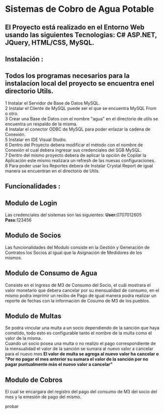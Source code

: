 # Sistemas de Cobro de Agua Potable
## El Proyecto está realizado en el Entorno Web usando las siguientes Tecnologias: C# ASP.NET, JQuery, HTML/CSS, MySQL.

## Instalación :
 ## Todos los programas necesarios para la instalacíon local del proyecto se encuentra enel directorio Utils.
 1 Instalar el Servidor de Base de Datos MySQL.<br>
 2 Instalar el Cliente de MySQL puede ser el que se encuentra MySQL From o otro.<br>
 3 Crear una Base de Datos con el nombre "agua" en el directorio de utils se encuentra un respaldo de la misma.<br>
 4 Instalar el conector ODBC de MySQL para poder enlazar la cadena de Conexión.<br>
 5 Instalar en IDE Visual Studio.<br>
 6 Dentro del Proyecto debera modificar el método con el nombre de Conexión el cual debera ingresar sus credenciales del SGB MySQL.<br>
 7 Dentro del mismo proyecto debera de aplicar la opción de Copilar la Aplicación este mismo realizara un refresh de las nuevas configuraciones.<br>
 8 Para poder usar los Reportes debera de Instalar Crystal Report de igual manera se encuentran en el directorio de Utils.<br>
 
 ## Funcionalidades :
 ## Modulo de Login 
 
  Las credenciales del sistemas son las siguientes: 
  <b>User:</b>0707012605
  <b>Pass:</b>123456
 ## Modulo de Socios
 
  Las funcionalidades del Modulo consiste en la Gestión y Generación de Contratos los Socios al igual que la Asignación de Medidores de los mismos.
  ## Modulo de Consumo de Agua
   Consiste en el Ingreso de M3 de Consumo del Socio, el cuál mostrara el valor monetario que debera cancelar por su mensualidad de consumo, en el mismo podra imprimir un recibo      de Pago de igual manera podra realizar un reporte de fechas con la información de Cosumo de M3 de los pueblos.
   
  ## Modulo de Multas
   Se podra vincular una multa a un socio dependiendo de la sanción que haya cometido, todo esto es configurable tanto el nombre de la multa como el valor de la misma.<br>
   Cuando un socio posea una multa o no realizo el pago correspondiente de la mensualidad el valor de la sanción se sumara al nuevo valor a cancelar para el nuevo mes <b>El valor de multa se agrega al nuevo valor ha cancelar o "Por no pagar el mes anterior su sumara el valor de la sanción por no pagar puntualmente más el nuevo valor a cancelar" </b>
   ## Modulo de Cobros
   El cual se encargara del registro del pago del consumo de M3 del socio del mes y la emesión de pago del mismo.

   probar



